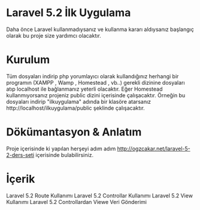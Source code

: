 # Laravel 5.2 İlk Uygulama

Daha önce Laravel kullanmadıysanız ve kullanma kararı aldıysanız başlangıç olarak bu proje size yardımcı olacaktır.

# Kurulum

Tüm dosyaları indirip php yorumlayıcı olarak kullandığınız herhangi bir programın (XAMPP , Wamp , Homestead , vb..) gerekli dizinine  dosyaları atıp localhost ile bağlanmanız yeterli olacaktır.
Eğer Homestead kullanmıyorsanız projeniz public dizini içerisinde çalışacaktır. Örneğin bu dosyaları indirip "ilkuygulama" adında bir klasöre atarsanız http://localhost/ilkuygulama/public şeklinde çalışacaktır.

# Dökümantasyon & Anlatım

Proje içerisinde ki yapılan herşeyi adım adım http://ogzcakar.net/laravel-5-2-ders-seti içerisinde bulabilirsiniz. 

# İçerik

Laravel 5.2 Route Kullanımı
Laravel 5.2 Controllar Kullanımı
Laravel 5.2 View Kullanımı
Laravel 5.2 Controllardan Viewe Veri Gönderimi